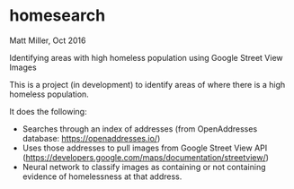 # homesearch

Matt Miller, Oct 2016

Identifying areas with high homeless population using Google Street View Images

This is a project (in development) to identify areas of where there is a high homeless population.

It does the following:

- Searches through an index of addresses (from OpenAddresses database: https://openaddresses.io/)
- Uses those addresses to pull images from Google Street View API (https://developers.google.com/maps/documentation/streetview/)
- Neural network to classify images as containing or not containing evidence of homelessness at that address.
